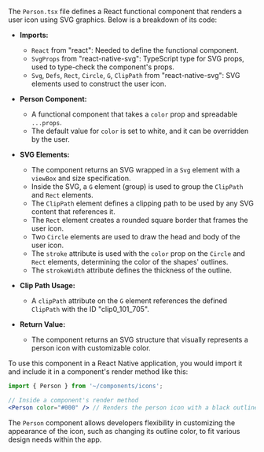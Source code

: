 The `Person.tsx` file defines a React functional component that renders a user icon using SVG graphics. Below is a breakdown of its code:

- **Imports:**
  - `React` from "react": Needed to define the functional component.
  - `SvgProps` from "react-native-svg": TypeScript type for SVG props, used to type-check the component's props.
  - `Svg`, `Defs`, `Rect`, `Circle`, `G`, `ClipPath` from "react-native-svg": SVG elements used to construct the user icon.

- **Person Component:**
  - A functional component that takes a `color` prop and spreadable `...props`.
  - The default value for `color` is set to white, and it can be overridden by the user.

- **SVG Elements:**
  - The component returns an SVG wrapped in a `Svg` element with a `viewBox` and size specification.
  - Inside the SVG, a `G` element (group) is used to group the `ClipPath` and `Rect` elements.
  - The `ClipPath` element defines a clipping path to be used by any SVG content that references it.
  - The `Rect` element creates a rounded square border that frames the user icon.
  - Two `Circle` elements are used to draw the head and body of the user icon.
  - The `stroke` attribute is used with the `color` prop on the `Circle` and `Rect` elements, determining the color of the shapes' outlines.
  - The `strokeWidth` attribute defines the thickness of the outline.

- **Clip Path Usage:**
  - A `clipPath` attribute on the `G` element references the defined `ClipPath` with the ID "clip0_101_705".

- **Return Value:**
  - The component returns an SVG structure that visually represents a person icon with customizable color.

To use this component in a React Native application, you would import it and include it in a component's render method like this:

```jsx
import { Person } from '~/components/icons';

// Inside a component's render method
<Person color="#000" /> // Renders the person icon with a black outline
```

The `Person` component allows developers flexibility in customizing the appearance of the icon, such as changing its outline color, to fit various design needs within the app.